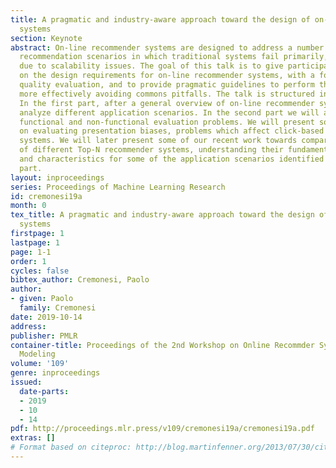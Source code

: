 ```yaml
---
title: A pragmatic and industry-aware approach toward the design of on-line recommender
  systems
section: Keynote
abstract: On-line recommender systems are designed to address a number of different
  recommendation scenarios in which traditional systems fail primarily, but not only,
  due to scalability issues. The goal of this talk is to give participants an overview
  on the design requirements for on-line recommender systems, with a focus on their
  quality evaluation, and to provide pragmatic guidelines to perform these activities
  more effectively avoiding commons pitfalls. The talk is structured into two parts.
  In the first part, after a general overview of on-line recommender systems, we will
  analyze different application scenarios. In the second part we will analyze possible
  functional and non-functional evaluation problems. We will present some of our works
  on evaluating presentation biases, problems which affect click-based on-line recommender
  systems. We will later present some of our recent work towards comparing the scalability
  of different Top-N recommender systems, understanding their fundamental limitations
  and characteristics for some of the application scenarios identified in the first
  part.
layout: inproceedings
series: Proceedings of Machine Learning Research
id: cremonesi19a
month: 0
tex_title: A pragmatic and industry-aware approach toward the design of on-line recommender
  systems
firstpage: 1
lastpage: 1
page: 1-1
order: 1
cycles: false
bibtex_author: Cremonesi, Paolo
author:
- given: Paolo
  family: Cremonesi
date: 2019-10-14
address: 
publisher: PMLR
container-title: Proceedings of the 2nd Workshop on Online Recommder Systems and User
  Modeling
volume: '109'
genre: inproceedings
issued:
  date-parts:
  - 2019
  - 10
  - 14
pdf: http://proceedings.mlr.press/v109/cremonesi19a/cremonesi19a.pdf
extras: []
# Format based on citeproc: http://blog.martinfenner.org/2013/07/30/citeproc-yaml-for-bibliographies/
---
```

